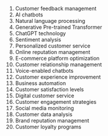 

1. Customer feedback management
2. AI chatbots
3. Natural language processing
4. Generative Pre-trained Transformer
5. ChatGPT technology
6. Sentiment analysis
7. Personalized customer service
8. Online reputation management
9. E-commerce platform optimization
10. Customer relationship management
11. Voice-enabled chatbots
12. Customer experience improvement
13. Business automation
14. Customer satisfaction levels
15. Digital customer service
16. Customer engagement strategies
17. Social media monitoring
18. Customer data analysis
19. Brand reputation management
20. Customer loyalty programs
